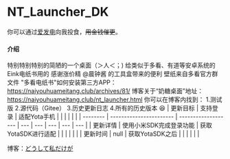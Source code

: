 # NT_Launcher_DK
你可以通过[爱发电](https://afdian.net/@naiyouhuameitang)向我投食，<del>用金钱催更</del>。
#### 介绍
特别特别特别的简陋的一个桌面（＞人＜；)
给类似于多看、有道等安卓系统的Eink电纸书用的
感谢涨价精 @晨钟酱 的工具盒带来的便利
壁纸来自多看官方群文件
"多看电纸书"如何安装第三方APP：https://naiyouhuameitang.club/archives/81/
博客关于“奶糖桌面”地址：https://naiyouhuameitang.club/nt_launcher.html
你可以在博客内找到：
1.测试版
2.源代码（Gitee）
3.历史更新日志
4.所有的历史版本
 :laughing: 
| 更新目标 | 支持登录                | 适配Yota手机        |     |     |     |     |     |
| -------- | ----------------------- | ------------------- | --- | --- | --- | --- | --- |
| 更新详情 | 使用小米SDK完成登录功能 | 获取YotaSDK进行适配 |     |     |     |     |     |
| 更新时间 | null                    | 获取YotaSDK之后     |     |     |     |     |     |

博客：[どうして私だけが](https://naiyouhuameitang.club/)